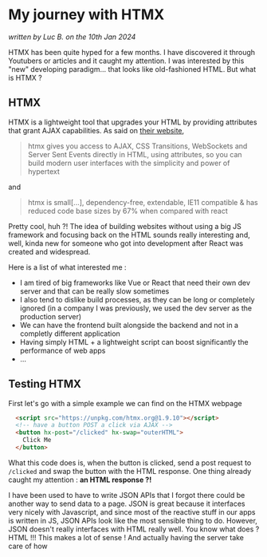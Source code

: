 # My journey with HTMX

*written by Luc B. on the 10th Jan 2024*

HTMX has been quite hyped for a few months.
I have discovered it through Youtubers or articles and it caught my attention.
I was interested by this "new" developing paradigm... that looks like old-fashioned HTML.
But what is HTMX ?

## HTMX

HTMX is a lightweight tool that upgrades your HTML by providing attributes that grant AJAX capabilities.
As said on [their website](https://htmx.org/),

> htmx gives you access to AJAX, CSS Transitions, WebSockets and Server Sent Events directly in HTML, using attributes, so you can build modern user interfaces with the simplicity and power of hypertext

and

> htmx is small[...], dependency-free, extendable, IE11 compatible & has reduced code base sizes by 67% when compared with react

Pretty cool, huh ?! The idea of building websites without using a big JS framework and focusing back on the HTML sounds really interesting and, well, kinda new for someone who got into development after React was created and widespread.

Here is a list of what interested me :

- I am tired of big frameworks like Vue or React that need their own dev server and that can be really slow sometimes
- I also tend to dislike build processes, as they can be long or completely ignored (in a company I was previously, we used the dev server as the production server)
- We can have the frontend built alongside the backend and not in a completly different application
- Having simply HTML + a lightweight script can boost significantly the performance of web apps
- ...

## Testing HTMX

First let's go with a simple example we can find on the HTMX webpage

```html
  <script src="https://unpkg.com/htmx.org@1.9.10"></script>
  <!-- have a button POST a click via AJAX -->
  <button hx-post="/clicked" hx-swap="outerHTML">
    Click Me
  </button>
```

What this code does is, when the button is clicked, send a post request to `/clicked` and swap the button with the HTML response. One thing already caught my attention : **an HTML response ?!**

I have been used to have to write JSON APIs that I forgot there could be another way to send data to a page. JSON is great because it interfaces very nicely with Javascript, and since most of the reactive stuff in our apps is written in JS, JSON APIs look like the most sensible thing to do. However, JSON doesn't really interfaces with HTML really well. You know what does ? HTML !!! This makes a lot of sense ! And actually having the server take care of how 